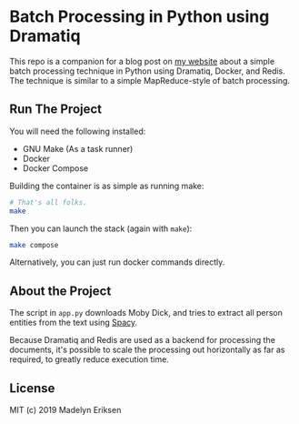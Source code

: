 # Batch Processing in Python using Dramatiq

This repo is a companion for a blog post on [my website](https://madelyneriksen.com/) about a simple batch processing technique in Python using Dramatiq, Docker, and Redis. The technique is similar to a simple MapReduce-style of batch processing.

## Run The Project

You will need the following installed:

* GNU Make (As a task runner)
* Docker
* Docker Compose

Building the container is as simple as running make:

```bash
# That's all folks.
make
```

Then you can launch the stack (again with `make`):

```bash
make compose
```

Alternatively, you can just run docker commands directly.

## About the Project

The script in `app.py` downloads Moby Dick, and tries to extract all person entities from the text using [Spacy](https://spacy.io/).

Because Dramatiq and Redis are used as a backend for processing the documents, it's possible to scale the processing out horizontally as far as required, to greatly reduce execution time.

## License

MIT (c) 2019 Madelyn Eriksen
